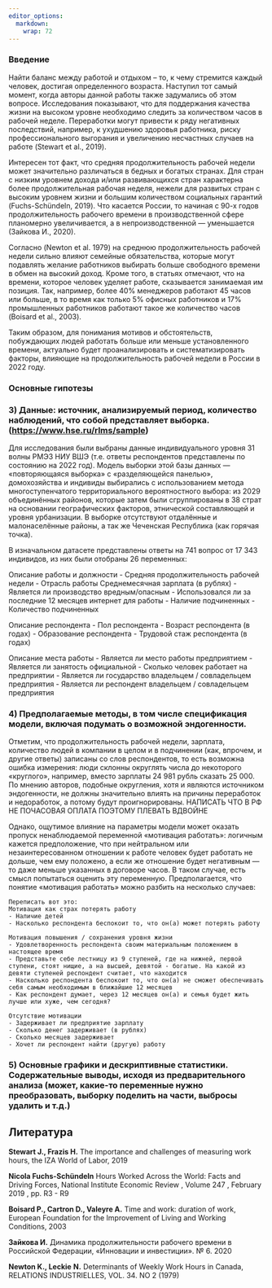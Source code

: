 ```yaml
---
editor_options: 
  markdown: 
    wrap: 72
---
```


### **Введение**

Найти баланс между работой и отдыхом – то, к чему стремится каждый
человек, достигая определенного возраста. Наступил тот самый момент,
когда авторы данной работы также задумались об этом вопросе.
Исследования показывают, что для поддержания качества жизни на высоком
уровне необходимо следить за количеством часов в рабочей неделе.
Переработки могут привести к ряду негативных последствий, например, к
ухудшению здоровья работника, риску профессионального выгорания и
увеличению несчастных случаев на работе (Stewart et al., 2019).

Интересен тот факт, что средняя продолжительность рабочей недели может
значительно различаться в бедных и богатых странах. Для стран с низким
уровнем дохода и/или развивающихся стран характерна более
продолжительная рабочая неделя, нежели для развитых стран с высоким
уровнем жизни и большим количеством социальных гарантий
(Fuchs-Schündeln, 2019). Что касается России, то начиная с 90-х годов
продолжительность рабочего времени в производственной сфере планомерно
увеличивается, а в непроизводственной — уменьшается (Зайкова И., 2020).

Согласно (Newton et al. 1979) на среднюю продолжительность рабочей
недели сильно влияют семейные обязательства, которые могут подавлять
желание работников выбирать больше свободного времени в обмен на высокий
доход. Кроме того, в статьях отмечают, что на времени, которое человек
уделяет работе, сказывается занимаемая им позиция. Так, например, более
40% менеджеров работают 45 часов или больше, в то время как только 5%
офисных работников и 17% промышленных работников работают такое же
количество часов (Boisard et al., 2003).

Таким образом, для понимания мотивов и обстоятельств, побуждающих людей
работать больше или меньше установленного времени, актуально будет
проанализировать и систематизировать факторы, влияющие на
продолжительность рабочей недели в России в 2022 году.

### **Основные гипотезы**

### 3) Данные: источник, анализируемый период, количество наблюдений, что собой представляет выборка. (<https://www.hse.ru/rlms/sample>)

Для исследования были выбраны данные индивидуального уровня 31 волны
РМЭЗ НИУ ВШЭ (т.е. ответы респондентов представлены по состоянию на 2022
год). Модель выборки этой базы данных — «повторяющаяся выборка» с
«разделяющейся панелью», домохозяйства и индивиды выбирались с
использованием метода многоступенчатого территориального вероятностного
выбора: из 2029 объединённых районов, которые затем были сгруппированы в
38 страт на основании географических факторов, этнической составляющей и
уровня урбанизации. В выборке отсутствуют отдалённые и малонаселённые
районы, а так же Чеченская Республика (как горячая точка).

В изначальном датасете представлены ответы на 741 вопрос от 17 343
индивидов, из них были отобраны 26 переменных:

Описание работы и должности - Средняя продолжительность рабочей недели -
Отрасль работы Среднемесячная зарплата (в рублях) - Является ли
производство вредным/опасным - Использовался ли за последние 12 месяцев
интернет для работы - Наличие подчиненных - Количество подчиненных

Описание респондента - Пол респондента - Возраст респондента (в годах) -
Образование респондента - Трудовой стаж респондента (в годах)

Описание места работы - Является ли место работы предприятием - Является
ли занятость официальной - Сколько человек работает на предприятии -
Является ли государство владельцем / совладельцем предприятия - Является
ли респондент владельцем / совладельцем предприятия

### 4) Предполагаемые методы, в том числе спецификация модели, включая подумать о возможной эндогенности.

Отметим, что продолжительность рабочей недели, зарплата, количество
людей в компании в целом и в подчинении (как, впрочем, и другие ответы)
записаны со слов респондентов, то есть возможна ошибка измерения: люди
склонны округлять числа до некоторого «круглого», например, вместо
зарплаты 24 981 рубль сказать 25 000. По мнению авторов, подобные
округления, хотя и являются источником эндогенности, не должны
значительно влиять на причины переработок и недоработок, а потому будут
проигнорированы. НАПИСАТЬ ЧТО В РФ НЕ ПОЧАСОВАЯ ОПЛАТА ПОЭТОМУ ПЛЕВАТЬ
ВДВОЙНЕ

Однако, ощутимое влияние на параметры модели может оказать пропуск
ненаблюдаемой переменной «мотивация работать»: логичным кажется
предположение, что при нейтральном или незаинтересованном отношении к
работе человек будет работать не дольше, чем ему положено, а если же
отношение будет негативным — то даже меньше указанных в договоре часов.
В таком случае, есть смысл попытаться оценить эту переменную.
Предполагается, что понятие «мотивация работать» можно разбить на
несколько случаев:

```         
Переписать вот это: 
Мотивация как страх потерять работу 
- Наличие детей 
- Насколько респондента беспокоит то, что он(а) может потерять работу

Мотивация повышения / сохранения уровня жизни 
- Удовлетворенность респондента своим материальным положением в настоящее время 
- Представьте себе лестницу из 9 ступеней, где на нижней, первой ступени, стоят нищие, а на высшей, девятой - богатые. На какой из девяти ступеней респондент считает, что находится 
- Насколько респондента беспокоит то, что он(а) не сможет обеспечивать себя самым необходимым в ближайшие 12 месяцев 
- Как респондент думает, через 12 месяцев он(а) и семья будет жить лучше или хуже, чем сегодня?

Отсутствие мотивации 
- Задерживает ли предприятие зарплату 
- Сколько денег задерживает (в рублях) 
- Сколько месяцев задерживает 
- Хочет ли респондент найти (другую) работу
```

### 5) Основные графики и дескриптивные статистики. Содержательные выводы, исходя из предварительного анализа (может, какие-то переменные нужно преобразовать, выборку поделить на части, выбросы удалить и т.д.)

## Литература

**Stewart J., Frazis H.** The importance and challenges of measuring
work hours, the IZA World of Labor, 2019

**Nicola Fuchs-Schündeln** Hours Worked Across the World: Facts and
Driving Forces, National Institute Economic Review , Volume 247 ,
February 2019 , pp. R3 - R9

**Boisard P., Cartron D., Valeyre A.** Time and work: duration of work,
European Foundation for the Improvement of Living and Working
Conditions, 2003

**Зайкова И.** Динамика продолжительности рабочего времени в Российской
Федерации, «Инновации
и инвестиции». № 6. 2020

**Newton K., Leckie** **N.** Determinants of Weekly Work Hours in
Canada, RELATIONS INDUSTRIELLES, VOL. 34. NO 2 (1979)
